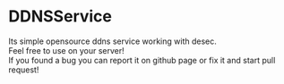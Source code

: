 # DDNSService
Its simple opensource ddns service working with desec. <br>
Feel free to use on your server! <br>
If you found a bug you can report it on github page or fix it and start pull request!
